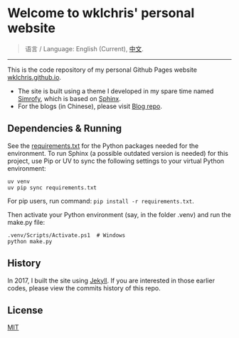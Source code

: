 # Welcome to wklchris' personal website

> 语言 / Language: English (Current), [中文](./ReadMe-cn.md).

-----

This is the code repository of my personal Github Pages website [wklchris.github.io](https://wklchris.github.io).

* The site is built using a theme I developed in my spare time named [Simrofy](https://github.com/wklchris/sphinx-simrofy-theme), which is based on [Sphinx](https://www.sphinx-doc.org/).
* For the blogs (in Chinese), please visit [Blog repo](https://github.com/wklchris/blog).

## Dependencies \& Running

See the [requirements.txt](./requirements.txt) for the Python packages needed for the environment. To run Sphinx (a possible outdated version is needed) for this project, use Pip or UV to sync the following settings to your virtual Python environment:

```
uv venv
uv pip sync requirements.txt
```
For pip users, run command: `pip install -r requirements.txt`.

Then activate your Python environment (say, in the folder .venv) and run the make.py file:
```
.venv/Scripts/Activate.ps1  # Windows
python make.py
```

## History

In 2017, I built the site using [Jekyll](https://jekyllrb.com/). If you are interested in those earlier codes, please view the commits history of this repo.


## License

[MIT](./LINCENSE)
